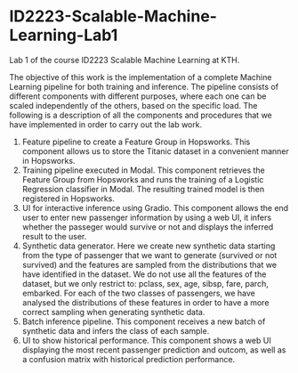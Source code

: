 # ID2223-Scalable-Machine-Learning-Lab1
Lab 1 of the course ID2223 Scalable Machine Learning at KTH.

The objective of this work is the implementation of a complete Machine Learning pipeline for both training and inference. The pipeline consists of different components with different purposes, where each one can be scaled independently of the others, based on the specific load.
The following is a description of all the components and procedures that we have implemented in order to carry out the lab work.

   1. Feature pipeline to create a Feature Group in Hopsworks. This component allows us to store the Titanic dataset in a convenient manner in Hopsworks.
   2. Training pipeline executed in Modal. This component retrieves the Feature Group from Hopsworks and runs the training of a Logistic Regression classifier in Modal. The resulting trained model is then registered in Hopsworks.
   3. UI for interactive inference using Gradio. This component allows the end user to enter new passenger information by using a web UI, it infers whether the passeger would survive or not and displays the inferred result to the user.
   4. Synthetic data generator. Here we create new synthetic data starting from the type of passenger that we want to generate (survived or not survived) and the features are sampled from the distributions that we have identified in the dataset. We do not use all the features of the dataset, but we only restrict to: pclass, sex, age, sibsp, fare, parch, embarked. For each of the two classes of passengers, we have analysed the distributions of these features in order to have a more correct sampling when generating synthetic data.
   5. Batch inference pipeline. This component receives a new batch of synthetic data and infers the class of each sample.
   6. UI to show historical performance. This component shows a web UI displaying the most recent passenger prediction and outcom, as well as a confusion matrix with historical prediction performance.
